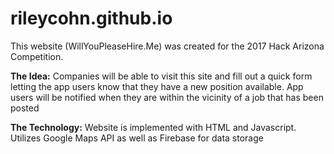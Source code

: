 # rileycohn.github.io

This website (WillYouPleaseHire.Me) was created for the 2017 Hack Arizona Competition.

<b>The Idea:</b>
Companies will be able to visit this site and fill out a quick form letting the app users know that they have a new position available.
App users will be notified when they are within the vicinity of a job that has been posted

<b>The Technology:</b>
Website is implemented with HTML and Javascript.
Utilizes Google Maps API as well as Firebase for data storage

